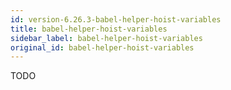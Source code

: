 ```yaml
---
id: version-6.26.3-babel-helper-hoist-variables
title: babel-helper-hoist-variables
sidebar_label: babel-helper-hoist-variables
original_id: babel-helper-hoist-variables
---
```


TODO

